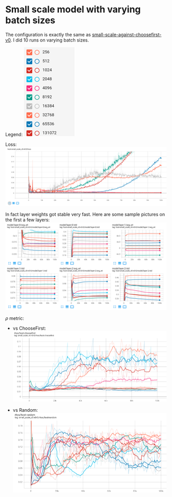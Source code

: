 # Small scale model with varying batch sizes
The configuration is exactly the same as [small-scale-against-choosefirst-v0](small-scale-against-choosefirst-v0). I did 10 runs on varying batch sizes.

Legend:
![legend](legend.png)

Loss:
![loss](loss.png)

In fact layer weights got stable very fast. Here are some sample pictures on the first a few layers:
![layer-weights](layer-weights.png)

$\rho$ metric:
 - vs ChooseFirst:
 ![vs-choosefirst](vs_choosefirst.png)

 - vs Random:
 ![vs-random](vs_random.png)
